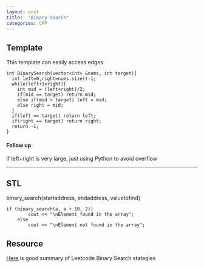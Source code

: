 ```yaml
---
layout: post
title:  "Binary Search"
categories: CPP
---
```


## Template
This template can easily access edges

```
int BinarySearch(vector<int> &nums, int target){
  int left=0,right=nums.size()-1;
  while(left+1<right){
    int mid = (left+right)/2;
    if(mid == target) return mid;
    else if(mid > target) left = mid;
    else right = mid;
  }
  if(left == target) return left;
  if(right == target) return right;
  return -1;
}

```

#### Follow up
If left+right is very large, just using Python to avoid overflow

<hr>


## STL
binary_search(startaddress, endaddress, valuetofind)
```
if (binary_search(a, a + 10, 2)) 
        cout << "\nElement found in the array"; 
    else
        cout << "\nElement not found in the array";
```

## Resource
[Here](https://github.com/yuzhoujr/leetcode/issues/8) is good summary of Leetcode Binary Search stategies 
